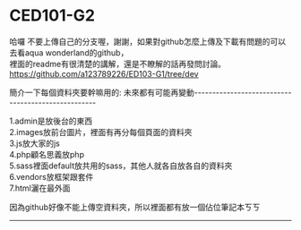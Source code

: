 # CED101-G2

哈囉  不要上傳自己的分支喔，謝謝，如果對github怎麼上傳及下載有問題的可以去看aqua wonderland的github，  
裡面的readme有很清楚的講解，還是不瞭解的話再發問討論。  
https://github.com/a123789226/ED103-G1/tree/dev

簡介一下每個資料夾要幹嘛用的: 未來都有可能再變動---------------------------------------------------  

1.admin是放後台的東西    
2.images放前台圖片，裡面有再分每個頁面的資料夾    
3.js放大家的js    
4.php顧名思義放php  
5.sass裡面default放共用的sass，其他人就各自放各自的資料夾  
6.vendors放框架跟套件  
7.html灑在最外面  

因為github好像不能上傳空資料夾，所以裡面都有放一個佔位筆記本ㄎㄎ  

------------------------------------------------------------------------------------------------  
